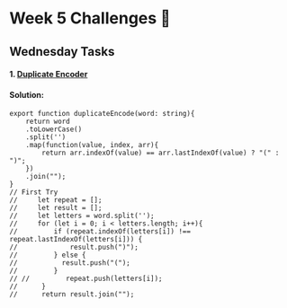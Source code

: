 # Week 5 Challenges 👾
## Wednesday Tasks
#### 1. [Duplicate Encoder](https://www.codewars.com/kata/54b42f9314d9229fd6000d9c/train/typescript)

#### Solution:
	export function duplicateEncode(word: string){
		return word
		.toLowerCase()
		.split('')
		.map(function(value, index, arr){
			return arr.indexOf(value) == arr.lastIndexOf(value) ? "(" : ")";
		})
		.join("");
	}
	// First Try
	//     let repeat = [];
	//     let result = [];
	//     let letters = word.split('');
	//     for (let i = 0; i < letters.length; i++){
	//         if (repeat.indexOf(letters[i]) !== repeat.lastIndexOf(letters[i])) {
	//             result.push(")");
	//         } else {
	//           result.push("(");
	//         }
	// //         repeat.push(letters[i]);
	//      }
	//      return result.join("");
